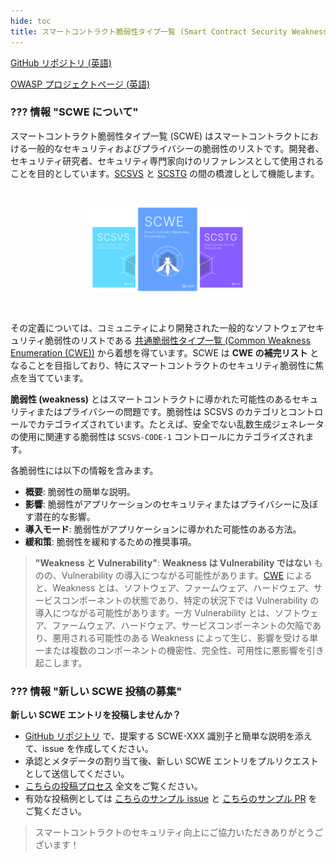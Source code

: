 ```yaml
---
hide: toc
title: スマートコントラクト脆弱性タイプ一覧 (Smart Contract Security Weakness Enumeration (SCWE))
---
```


<a href="https://github.com/OWASP/www-project-smart-contract-security-testing-guide/"><!-- :material-github: -->GitHub リポジトリ (英語)</a>

<a href="https://owasp.org/www-project-smart-contract-security-testing-guide"><!-- :material-web: -->OWASP プロジェクトページ (英語)</a>

### ??? 情報 "SCWE について"

スマートコントラクト脆弱性タイプ一覧 (SCWE) はスマートコントラクトにおける一般的なセキュリティおよびプライバシーの脆弱性のリストです。開発者、セキュリティ研究者、セキュリティ専門家向けのリファレンスとして使用されることを目的としています。[SCSVS](../SCSVS) と [SCSTG](../SCSTG) の間の橋渡しとして機能します。

<center>
<img src="../assets/scwe-overview.png" style="width: 50%; border-radius: 5px; margin: 2em" />
</center>

その定義については、コミュニティにより開発された一般的なソフトウェアセキュリティ脆弱性のリストである [共通脆弱性タイプ一覧 (Common Weakness Enumeration (CWE))](https://cwe.mitre.org/) から着想を得ています。SCWE は **CWE の補完リスト** となることを目指しており、特にスマートコントラクトのセキュリティ脆弱性に焦点を当てています。

**脆弱性 (weakness)** とはスマートコントラクトに導かれた可能性のあるセキュリティまたはプライバシーの問題です。脆弱性は SCSVS のカテゴリとコントロールでカテゴライズされています。たとえば、安全でない乱数生成ジェネレータの使用に関連する脆弱性は `SCSVS-CODE-1` コントロールにカテゴライズされます。

各脆弱性には以下の情報を含みます。

- **概要**: 脆弱性の簡単な説明。
- **影響**: 脆弱性がアプリケーションのセキュリティまたはプライバシーに及ぼす潜在的な影響。
- **導入モード**: 脆弱性がアプリケーションに導かれた可能性のある方法。
- **緩和策**: 脆弱性を緩和するための推奨事項。

> **"Weakness と Vulnerability"**: **Weakness は Vulnerability ではない** ものの、Vulnerability の導入につながる可能性があります。[CWE](https://cwe.mitre.org/documents/glossary/#Weakness) によると、Weakness とは、ソフトウェア、ファームウェア、ハードウェア、サービスコンポーネントの状態であり、特定の状況下では Vulnerability の導入につながる可能性があります。一方 Vulnerability とは、ソフトウェア、ファームウェア、ハードウェア、サービスコンポーネントの欠陥であり、悪用される可能性のある Weakness によって生じ、影響を受ける単一または複数のコンポーネントの機密性、完全性、可用性に悪影響を引き起こします。

### ??? 情報 "新しい SCWE 投稿の募集"

**新しい SCWE エントリを投稿しませんか？**

- [GitHub リポジトリ](https://github.com/OWASP/owasp-scs/issues) で、提案する SCWE-XXX 識別子と簡単な説明を添えて、issue を作成してください。
- 承認とメタデータの割り当て後、新しい SCWE エントリをプルリクエストとして送信してください。
- [こちらの投稿プロセス](https://pad.riseup.net/p/r.f55dffbdfba1847645dbda2f2f7f084c) 全文をご覧ください。
- 有効な投稿例としては [こちらのサンプル issue](https://github.com/OWASP/owasp-scs/issues/12) と [こちらのサンプル PR](https://github.com/OWASP/owasp-scs/pull/14) をご覧ください。

> スマートコントラクトのセキュリティ向上にご協力いただきありがとうございます！
